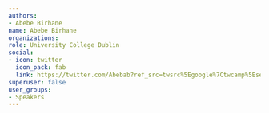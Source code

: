 ```yaml
---
authors:
- Abebe Birhane
name: Abebe Birhane
organizations:
role: University College Dublin
social:
- icon: twitter
  icon_pack: fab
  link: https://twitter.com/Abebab?ref_src=twsrc%5Egoogle%7Ctwcamp%5Eserp%7Ctwgr%5Eauthor
superuser: false
user_groups:
- Speakers
---
```



